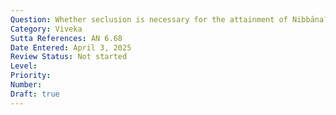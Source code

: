 ```yaml
---
Question: Whether seclusion is necessary for the attainment of Nibbāna?
Category: Viveka
Sutta References: AN 6.68
Date Entered: April 3, 2025
Review Status: Not started
Level: 
Priority: 
Number: 
Draft: true
---
```

